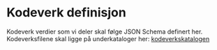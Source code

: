 # Kodeverk definisjon
Kodeverk verdier som vi deler skal følge JSON Schema definert her.
Kodeverksfilene skal ligge på underkataloger her: [kodeverkskatalogen](../../../kodeverk/readme.md)

